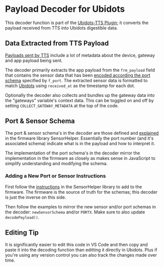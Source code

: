 # Payload Decoder for Ubidots

This decoder function is part of the [Ubidots-TTS Plugin](../tts-plugin); it converts the payload received from TTS into Ubidots digestible data.

## Data Extracted from TTS Payload

[Payloads sent by TTS](https://www.thethingsindustries.com/docs/reference/data-formats/#uplink-messages) include a lot of metadata about the device, gateway and app payload being sent.

The decoder primarily extracts the app payload from the `frm_payload` field that contains the sensor data that has been [encoded according the port schema](#port-&-sensor-schema) specified by `f_port`. The extracted sensor data is formatted to match [Ubidots](https://ubidots.com/docs/hw/?language=Arduino#how-ubidots-works) using `received_at` as the timestamp for each dot.

Optionally the decoder also collects and bundles up the gateway data into the "gateways" variable's context data. This can be toggled on and off by setting `COLLECT_GATEWAY_METADATA` at the top of the code.

## Port & Sensor Schema

The port & sensor schema's in the decoder are those defined and [explained](../../WisBlockFirmware/lib/SensorHelper/#lorawan-ports) in the firmware library SensorHelper. Essentially the port number (and it's associated schema) indicate what is in the payload and how to interpret it.

The implementation of the port schema's in the decoder mirror the implementation in the firmware as closely as makes sense in JavaScript to simplify understanding and modifying the schema.

### Adding a New Port or Sensor Instructions

First follow the [instructions](../../WisBlockFirmware/lib/SensorHelper/#new-port-or-sensor-instructions) in the SensorHelper library to add to the firmware. The firmware is the source of truth for the schemas; this decoder is just the inverse on this side.

Then follow the examples to mirror the new sensor and/or port schemas in the decoder: `newSensorSchema` and/or `PORTX`. Make sure to also update `decodePayload()`.

## Editing Tip

It is significantly easier to edit this code in VS Code and then copy and paste it into the decoding function than editting it directly in Ubidots. Plus if you're using any version control you can also track the changes made over time.
